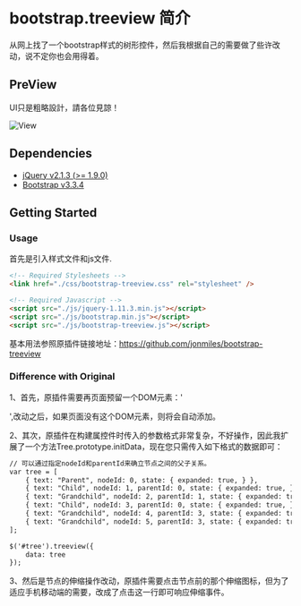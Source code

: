 # bootstrap.treeview 简介

从网上找了一个bootstrap样式的树形控件，然后我根据自己的需要做了些许改动，说不定你也会用得着。

## PreView

UI只是粗略設計，請各位見諒！

![View](https://github.com/aphy358/bootstrap.treeview/blob/master/screenshot.jpg)


## Dependencies

- [jQuery v2.1.3 (>= 1.9.0)](http://jquery.com/)
- [Bootstrap v3.3.4](http://getbootstrap.com)
 

## Getting Started

### Usage

首先是引入样式文件和js文件.

```html
<!-- Required Stylesheets -->
<link href="./css/bootstrap-treeview.css" rel="stylesheet" />

<!-- Required Javascript -->
<script src="./js/jquery-1.11.3.min.js"></script>
<script src="./js/bootstrap.min.js"></script>
<script src="./js/bootstrap-treeview.js"></script>
```

基本用法参照原插件链接地址：https://github.com/jonmiles/bootstrap-treeview

### Difference with Original

1、首先，原插件需要再页面预留一个DOM元素：'<div id="tree"></div>',改动之后，如果页面没有这个DOM元素，则将会自动添加。
	
2、其次，原插件在构建属控件时传入的参数格式非常复杂，不好操作，因此我扩展了一个方法Tree.prototype.initData，现在您只需传入如下格式的数据即可：

```html
// 可以通过指定nodeId和parentId来确立节点之间的父子关系。
var tree = [
    { text: "Parent", nodeId: 0, state: { expanded: true, } },
    { text: "Child", nodeId: 1, parentId: 0, state: { expanded: true, } },
    { text: "Grandchild", nodeId: 2, parentId: 1, state: { expanded: true, }, isLeaf: true, },
    { text: "Child", nodeId: 3, parentId: 0, state: { expanded: true, } },
    { text: "Grandchild", nodeId: 4, parentId: 3, state: { expanded: true, }, isLeaf: true, },
    { text: "Grandchild", nodeId: 5, parentId: 3, state: { expanded: true, }, isLeaf: true, },
];

$('#tree').treeview({
    data: tree
});

```

3、然后是节点的伸缩操作改动，原插件需要点击节点前的那个伸缩图标，但为了适应手机移动端的需要，改成了点击这一行即可响应伸缩事件。
